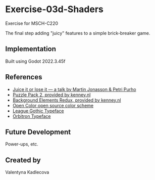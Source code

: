 # Exercise-03d-Shaders

Exercise for MSCH-C220

The final step adding "juicy" features to a simple brick-breaker game.


## Implementation

Built using Godot 2022.3.45f


## References
 * [Juice it or lose it — a talk by Martin Jonasson & Petri Purho](https://www.youtube.com/watch?v=Fy0aCDmgnxg)
 * [Puzzle Pack 2, provided by kenney.nl](https://kenney.nl/assets/puzzle-pack-2)
 * [Background Elements Redux, provided by kenney.nl](https://kenney.nl/assets/background-elements-redux)
 * [Open Color open source color scheme](https://yeun.github.io/open-color/)
 * [League Gothic Typeface](https://www.theleagueofmoveabletype.com/league-gothic)
 * [Orbitron Typeface](https://www.theleagueofmoveabletype.com/orbitron)


## Future Development

Power-ups, etc.

## Created by 

Valentyna Kadlecova